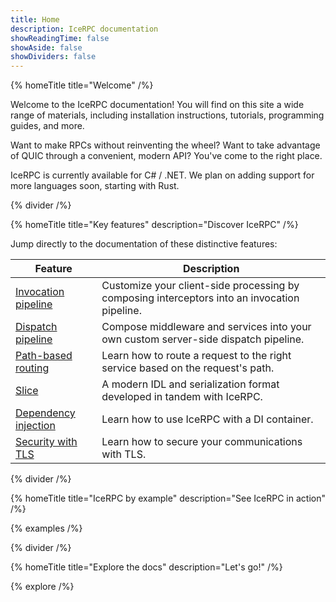```yaml
---
title: Home
description: IceRPC documentation
showReadingTime: false
showAside: false
showDividers: false
---
```


{% homeTitle title="Welcome" /%}

Welcome to the IceRPC documentation! You will find on this site a wide range of materials, including installation
instructions, tutorials, programming guides, and more.

Want to make RPCs without reinventing the wheel? Want to take advantage of QUIC through a convenient, modern API? You've
come to the right place.

IceRPC is currently available for C# / .NET. We plan on adding support for more languages soon, starting with Rust.

{% divider /%}

{% homeTitle title="Key features" description="Discover IceRPC" /%}

Jump directly to the documentation of these distinctive features:

| Feature                | Description                                                                                  |
|------------------------|----------------------------------------------------------------------------------------------|
| [Invocation pipeline]  | Customize your client-side processing by composing interceptors into an invocation pipeline. |
| [Dispatch pipeline]    | Compose middleware and services into your own custom server-side dispatch pipeline.          |
| [Path-based routing]   | Learn how to route a request to the right service based on the request's path.               |
| [Slice]                | A modern IDL and serialization format developed in tandem with IceRPC.                       |
| [Dependency injection] | Learn how to use IceRPC with a DI container.                                                 |
| [Security with TLS]    | Learn how to secure your communications with TLS.                                            |

{% divider /%}

{% homeTitle title="IceRPC by example" description="See IceRPC in action" /%}

{% examples /%}

{% divider /%}

{% homeTitle title="Explore the docs" description="Let's go!" /%}

{% explore /%}

[Dependency injection]: /icerpc/dependency-injection/di-and-icerpc-for-csharp
[Dispatch pipeline]: /icerpc/dispatch/dispatch-pipeline
[Invocation pipeline]: /icerpc/invocation/invocation-pipeline
[Path-based routing]: /icerpc/dispatch/router
[Slice]: /slice
[Security with TLS]: /icerpc/connection/security-with-tls
